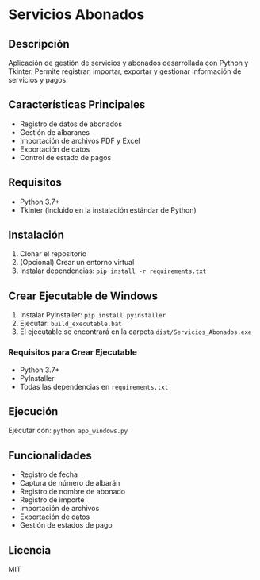 # Servicios Abonados

## Descripción
Aplicación de gestión de servicios y abonados desarrollada con Python y Tkinter. Permite registrar, importar, exportar y gestionar información de servicios y pagos.

## Características Principales
- Registro de datos de abonados
- Gestión de albaranes
- Importación de archivos PDF y Excel
- Exportación de datos
- Control de estado de pagos

## Requisitos
- Python 3.7+
- Tkinter (incluido en la instalación estándar de Python)

## Instalación
1. Clonar el repositorio
2. (Opcional) Crear un entorno virtual
3. Instalar dependencias: `pip install -r requirements.txt`

## Crear Ejecutable de Windows
1. Instalar PyInstaller: `pip install pyinstaller`
2. Ejecutar: `build_executable.bat`
3. El ejecutable se encontrará en la carpeta `dist/Servicios_Abonados.exe`

### Requisitos para Crear Ejecutable
- Python 3.7+
- PyInstaller
- Todas las dependencias en `requirements.txt`

## Ejecución
Ejecutar con: `python app_windows.py`

## Funcionalidades
- Registro de fecha
- Captura de número de albarán
- Registro de nombre de abonado
- Registro de importe
- Importación de archivos
- Exportación de datos
- Gestión de estados de pago

## Licencia
MIT
